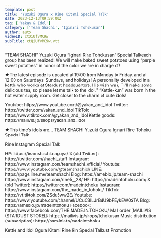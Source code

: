 ```yaml
---
template: post
title: 'Yuzuki Ogura x Rine Kitami Special Talk'
date: 2023-12-13T09:59:00Z
tag: ['Yakan & Idol']
category: ['Team Shachi', 'Iginari Tohokusan']
author: auto 
videoID: ctQiUfvMC9w
subTitle: ctQiUfvMC9w.vtt
---
```

“TEAM SHACHI” Yuzuki Ogura “Iginari Rine Tohokusan” Special Talkeach group has been realized!
We will make baked sweet potatoes using “purple sweet potatoes” in honor of the color we are in charge of!

★The latest episode is updated at 19:00 from Monday to Friday, and at 12:00 on Saturdays, Sundays, and holidays!
A personality developed in a kettle who works at Stardust headquarters.
His wish was, ``I'll make some delicious tea, so please let me talk to the idol.''
“Kettle-kun” was born in the hot water supply room.
Get closer to the charm of cute idols!

<Kettle and Idol>
Youtube: https://www.youtube.com/@yakan_and_idol
Twitter: https://twitter.com/yakan_and_idol
TikTok: https://www.tiktok.com/@yakan_and_idol
Kettle goods: https://mailivis.jp/shops/yakan_and_idol

★This time's idols are... TEAM SHACHI Yuzuki Ogura Iginari Rine Tohoku Special Talk

<Ogura> Rine
Instagram Special Talk

<TEAM SHACHI>
HP: https://teamshachi.nagoya/
X (old Twitter): https://twitter.com/shachi_staff
Instagram: https://www.instagram.com/teamshachi_official/
Youtube: https://www.youtube.com/@teamshachich
LINE: https://page.line.me/teamshachi
Blog: https://ameblo.jp/team-shachi

<Kitamirine>
https://www.instagram.com/rine5__28/

<Iginari from Tohoku>
HP: https://madeintohoku.com/
X (old Twitter): https://twitter.com/madeintohoku
Instagram: https://www.instagram.com/the_made_in_tohoku/
TikTok: https://vt.tiktok.com/ZSdu5ww2E/
Youtube: https://www.youtube.com/channel/UCuCBILJrBdU9bFEykEW0STA
Blog: https://ameblo.jp/madeintohoku
Facebook: https://www.facebook.com/THE.MADE.IN.TOHOKU/
Mail order [MAILIVIS (STARDUST STORE)]: https://mailivis.jp/shops/tohokusan
Music distribution (subscription): https://ssm.lnk.to/madeintohoku

Kettle and Idol Ogura Kitami Rine Rin Special Talkust Promotion